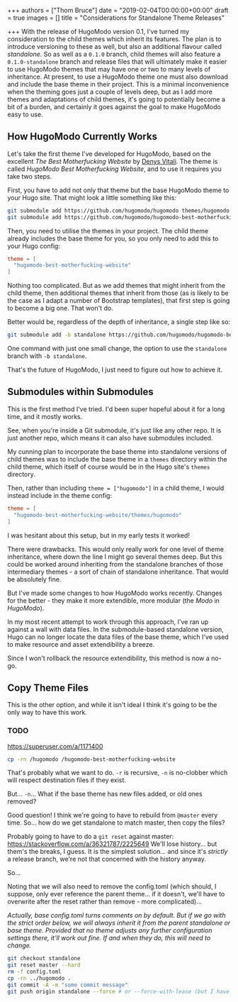 +++
authors = ["Thom Bruce"]
date = "2019-02-04T00:00:00+00:00"
draft = true
images = []
title = "Considerations for Standalone Theme Releases"

+++
With the release of HugoModo version 0.1, I've turned my consideration to the child themes which inherit its features. The plan is to introduce versioning to these as well, but also an additional flavour called _standalone_. So as well as a `0.1.0` branch, child themes will also feature a `0.1.0-standalone` branch and release files that will ultimately make it easier to use HugoModo themes that may have one or two to many levels of inheritance. At present, to use a HugoModo theme one must also download and include the base theme in their project. This is a minimal inconvenience when the theming goes just a couple of levels deep, but as I add more themes and adaptations of child themes, it's going to potentially become a bit of a burden, and certainly it goes against the goal to make HugoModo easy to use.

## How HugoModo Currently Works

Let's take the first theme I've developed for HugoModo, based on the excellent _The Best Motherfucking Website_ by [Denys Vitali](https://denv.it/ "Denys Vitali's Website"). The theme is called _HugoModo Best Motherfucking Website_, and to use it requires you take two steps.

First, you have to add not only that theme but the base HugoModo theme to your Hugo site. That might look a little something like this:

```bash
git submodule add https://github.com/hugomodo/hugomodo themes/hugomodo
git submodule add https://github.com/hugomodo/hugomodo-best-motherfucking-website themes/hugomodo-best-motherfucking-website
```

Then, you need to utilise the themes in your project. The child theme already includes the base theme for you, so you only need to add this to your Hugo config:

```toml
theme = [
  "hugomodo-best-motherfucking-website"
]
```

Nothing too complicated. But as we add themes that might inherit from the child theme, then additional themes that inherit from those (as is likely to be the case as I adapt a number of Bootstrap templates), that first step is going to become a big one. That won't do.

Better would be, regardless of the depth of inheritance, a single step like so:

```bash
git submodule add -b standalone https://github.com/hugomodo/hugomodo-best-motherfucking-website themes/hugomodo-best-motherfucking-website
```

One command with just one small change, the option to use the `standalone` branch with `-b standalone`.

That's the future of HugoModo, I just need to figure out how to achieve it.

## Submodules within Submodules

This is the first method I've tried. I'd been super hopeful about it for a long time, and it mostly works.

See, when you're inside a Git submodule, it's just like any other repo. It is just another repo, which means it can also have submodules included.

My cunning plan to incorporate the base theme into standalone versions of child themes was to include the base theme in a `themes` directory within the child theme, which itself of course would be in the Hugo site's `themes` directory.

Then, rather than including `theme = ["hugomodo"]` in a child theme, I would instead include in the theme config:

```toml
theme = [
  "hugomodo-best-motherfucking-website/themes/hugomodo"
]
```

I was hesitant about this setup, but in my early tests it worked!

There were drawbacks. This would only really work for one level of theme inheritance, where down the line I might go several themes deep. But this could be worked around inheriting from the standalone branches of those intermediary themes - a sort of chain of standalone inheritance. That would be absolutely fine.

But I've made some changes to how HugoModo works recently. Changes for the better - they make it more extendible, more modular (the _Modo_ in _HugoModo_).

In my most recent attempt to work through this approach, I've ran up against a wall with data files. In the submodule-based standalone version, Hugo can no longer locate the data files of the base theme, which I've used to make resource and asset extendibility a breeze.

Since I won't rollback the resource extendibility, this method is now a no-go.

## Copy Theme Files

This is the other option, and while it isn't ideal I think it's going to be the only way to have this work.

### TODO

https://superuser.com/a/1171400

```bash
cp -rn /hugomodo /hugomodo-best-motherfucking-website
```

That's probably what we want to do. `-r` is recursive, `-n` is no-clobber which will respect destination files if they exist.

But... `-n`... What if the base theme has new files added, or old ones removed?

Good question! I think we're going to have to rebuild from `@master` every time. So... how do we get standalone to match master, then copy the files?

Probably going to have to do a `git reset` against master: https://stackoverflow.com/a/36321787/2225649 We'll lose history... but them's the breaks, I guess. It is the simplest solution... and since it's _strictly_ a release branch, we're not that concerned with the history anyway.

So...

Noting that we will also need to remove the config.toml (which should, I suppose, only ever reference the parent theme... if it doesn't, we'll have to overwrite after the reset rather than remove - more complicated)...

_Actually, base config.toml turns comments on by default. But if we go with the strict order below, we will always inherit it from the parent standalone or base theme. Provided that no theme adjusts any further configuration settings there, it'll work out fine. If and when they do, this will need to change._

```bash
git checkout standalone
git reset master --hard
rm -f config.toml
cp -rn ../hugomodo .
git commit -A -m "some commit message"
git push origin standalone --force # or --force-with-lease (but I have to consider the implications)
```